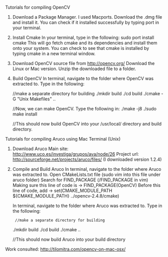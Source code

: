 Tutorials for compiling OpenCV

1. Download a Package Manager.
	I used Macports. Download the .dmg file and install it. You can check if it installed successfully by typing port in your terminal.
2. Install Cmake
	In your terminal, type in the following: sudo port install cmake
	This will go fetch cmake and its dependencies and install them onto your system. You can check to see that cmake is installed by typing cmake in a new terminal window.
3. Download OpenCV source file from http://opencv.org/
	Download the Linux or Mac version. Unzip the downloaded file to a folder.
4. Build OpenCV
	In terminal, navigate to the folder where OpenCV was extracted to. Type in the following:

	//make a separate directory for building
	./mkdir build
	./cd build
	./cmake -G "Unix Makefiles" ..

	//Now, we can make OpenCV. Type the following in:
	./make -j8
	./sudo make install

	//This should now build OpenCV into your /usr/local/ directory and build directory.

Tutorials for compiling Aruco using Mac Terminal (Unix)

1. Download Aruco
	Main site: http://www.uco.es/investiga/grupos/ava/node/26
	Project url: http://sourceforge.net/projects/aruco/files/
	(I downloaded version 1.2.4)

2. Compile and Build Aruco
	In terminal, navigate to the folder where Aruco was extracted to.
	Open CMakeLists.txt file (sudo vim into this file under aruco folder)
	Search for FIND_PACKAGE (/FIND_PACKAGE in vim)
	Making sure this line of code is -> FIND_PACKAGE(OpenCV)
	Before this line of code, add -> set(CMAKE_MODULE_PATH ${CMAKE_MODULE_PATH} ../opencv-2.4.8/cmake)
	
	In terminal, navigate to the folder where Aruco was extracted to.
	Type in the following:

        //make a separate directory for building
	./mkdir build
	./cd build
	./cmake ..

	//This should now build Aruco into your build directory

Work consulted: http://tilomitra.com/opencv-on-mac-osx/

